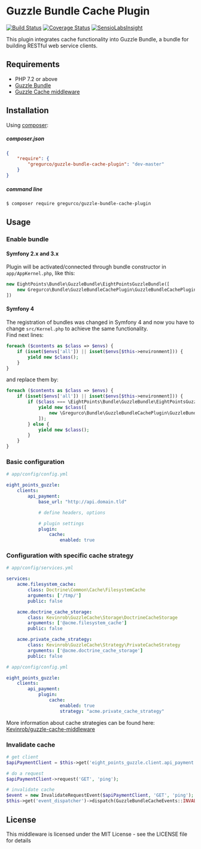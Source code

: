 # Guzzle Bundle Cache Plugin

[![Build Status](https://travis-ci.org/gregurco/GuzzleBundleCachePlugin.svg?branch=master)](https://travis-ci.org/gregurco/GuzzleBundleCachePlugin)
[![Coverage Status](https://coveralls.io/repos/gregurco/GuzzleBundleCachePlugin/badge.svg?branch=master)](https://coveralls.io/r/gregurco/GuzzleBundleCachePlugin)
[![SensioLabsInsight](https://insight.sensiolabs.com/projects/08400bb3-540d-4616-b0b3-f694a73a72cf/mini.png)](https://insight.sensiolabs.com/projects/08400bb3-540d-4616-b0b3-f694a73a72cf)

This plugin integrates cache functionality into Guzzle Bundle, a bundle for building RESTful web service clients.

## Requirements
 - PHP 7.2 or above
 - [Guzzle Bundle][1]
 - [Guzzle Cache middleware][2]

 
## Installation
Using [composer][3]:

##### composer.json
``` json
{
    "require": {
        "gregurco/guzzle-bundle-cache-plugin": "dev-master"
    }
}
```

##### command line
``` bash
$ composer require gregurco/guzzle-bundle-cache-plugin
```

## Usage
### Enable bundle

#### Symfony 2.x and 3.x
Plugin will be activated/connected through bundle constructor in `app/AppKernel.php`, like this:

``` php 
new EightPoints\Bundle\GuzzleBundle\EightPointsGuzzleBundle([
    new Gregurco\Bundle\GuzzleBundleCachePlugin\GuzzleBundleCachePlugin(),
])
```

#### Symfony 4
The registration of bundles was changed in Symfony 4 and now you have to change `src/Kernel.php` to achieve the same functionality.  
Find next lines:

```php
foreach ($contents as $class => $envs) {
    if (isset($envs['all']) || isset($envs[$this->environment])) {
        yield new $class();
    }
}
```

and replace them by:

```php
foreach ($contents as $class => $envs) {
    if (isset($envs['all']) || isset($envs[$this->environment])) {
        if ($class === \EightPoints\Bundle\GuzzleBundle\EightPointsGuzzleBundle::class) {
            yield new $class([
                new \Gregurco\Bundle\GuzzleBundleCachePlugin\GuzzleBundleCachePlugin(),
            ]);
        } else {
            yield new $class();
        }
    }
}
```

### Basic configuration
``` yaml
# app/config/config.yml

eight_points_guzzle:
    clients:
        api_payment:
            base_url: "http://api.domain.tld"

            # define headers, options

            # plugin settings
            plugin:
                cache:
                    enabled: true
```

### Configuration with specific cache strategy
``` yaml
# app/config/services.yml

services:
    acme.filesystem_cache:
        class: Doctrine\Common\Cache\FilesystemCache
        arguments: ['/tmp/']
        public: false

    acme.doctrine_cache_storage:
        class: Kevinrob\GuzzleCache\Storage\DoctrineCacheStorage
        arguments: ['@acme.filesystem_cache']
        public: false

    acme.private_cache_strategy:
        class: Kevinrob\GuzzleCache\Strategy\PrivateCacheStrategy
        arguments: ['@acme.doctrine_cache_storage']
        public: false

```

``` yaml
# app/config/config.yml

eight_points_guzzle:
    clients:
        api_payment:
            plugin:
                cache:
                    enabled: true
                    strategy: "acme.private_cache_strategy"
```

More information about cache strategies can be found here: [Kevinrob/guzzle-cache-middleware][2]

### Invalidate cache
```php
# get client
$apiPaymentClient = $this->get('eight_points_guzzle.client.api_payment');

# do a request
$apiPaymentClient->request('GET', 'ping');

# invalidate cache
$event = new InvalidateRequestEvent($apiPaymentClient, 'GET', 'ping');
$this->get('event_dispatcher')->dispatch(GuzzleBundleCacheEvents::INVALIDATE, $event);
```

## License
This middleware is licensed under the MIT License - see the LICENSE file for details

[1]: https://github.com/8p/EightPointsGuzzleBundle
[2]: https://github.com/Kevinrob/guzzle-cache-middleware
[3]: https://getcomposer.org/

